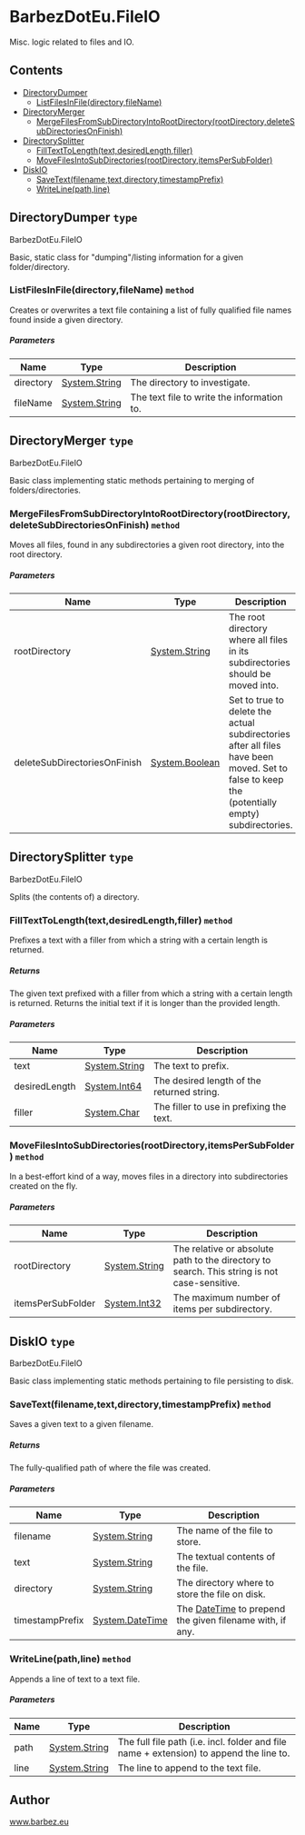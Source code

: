 # BarbezDotEu.FileIO
Misc. logic related to files and IO.

## Contents

- [DirectoryDumper](#T-BarbezDotEu-FileIO-DirectoryDumper 'BarbezDotEu.FileIO.DirectoryDumper')
  - [ListFilesInFile(directory,fileName)](#M-BarbezDotEu-FileIO-DirectoryDumper-ListFilesInFile-System-String,System-String- 'BarbezDotEu.FileIO.DirectoryDumper.ListFilesInFile(System.String,System.String)')
- [DirectoryMerger](#T-BarbezDotEu-FileIO-DirectoryMerger 'BarbezDotEu.FileIO.DirectoryMerger')
  - [MergeFilesFromSubDirectoryIntoRootDirectory(rootDirectory,deleteSubDirectoriesOnFinish)](#M-BarbezDotEu-FileIO-DirectoryMerger-MergeFilesFromSubDirectoryIntoRootDirectory-System-String,System-Boolean- 'BarbezDotEu.FileIO.DirectoryMerger.MergeFilesFromSubDirectoryIntoRootDirectory(System.String,System.Boolean)')
- [DirectorySplitter](#T-BarbezDotEu-FileIO-DirectorySplitter 'BarbezDotEu.FileIO.DirectorySplitter')
  - [FillTextToLength(text,desiredLength,filler)](#M-BarbezDotEu-FileIO-DirectorySplitter-FillTextToLength-System-String,System-Int64,System-Char- 'BarbezDotEu.FileIO.DirectorySplitter.FillTextToLength(System.String,System.Int64,System.Char)')
  - [MoveFilesIntoSubDirectories(rootDirectory,itemsPerSubFolder)](#M-BarbezDotEu-FileIO-DirectorySplitter-MoveFilesIntoSubDirectories-System-String,System-Int32- 'BarbezDotEu.FileIO.DirectorySplitter.MoveFilesIntoSubDirectories(System.String,System.Int32)')
- [DiskIO](#T-BarbezDotEu-FileIO-DiskIO 'BarbezDotEu.FileIO.DiskIO')
  - [SaveText(filename,text,directory,timestampPrefix)](#M-BarbezDotEu-FileIO-DiskIO-SaveText-System-String,System-String,System-String,System-DateTime- 'BarbezDotEu.FileIO.DiskIO.SaveText(System.String,System.String,System.String,System.DateTime)')
  - [WriteLine(path,line)](#M-BarbezDotEu-FileIO-DiskIO-WriteLine-System-String,System-String- 'BarbezDotEu.FileIO.DiskIO.WriteLine(System.String,System.String)')

<a name='T-BarbezDotEu-FileIO-DirectoryDumper'></a>
## DirectoryDumper `type`

BarbezDotEu.FileIO

Basic, static class for "dumping"/listing information for a given folder/directory.

<a name='M-BarbezDotEu-FileIO-DirectoryDumper-ListFilesInFile-System-String,System-String-'></a>
### ListFilesInFile(directory,fileName) `method`

Creates or overwrites a text file containing a list of fully qualified file names found inside a given directory.

##### Parameters

| Name | Type | Description |
| ---- | ---- | ----------- |
| directory | [System.String](http://msdn.microsoft.com/query/dev14.query?appId=Dev14IDEF1&l=EN-US&k=k:System.String 'System.String') | The directory to investigate. |
| fileName | [System.String](http://msdn.microsoft.com/query/dev14.query?appId=Dev14IDEF1&l=EN-US&k=k:System.String 'System.String') | The text file to write the information to. |

<a name='T-BarbezDotEu-FileIO-DirectoryMerger'></a>
## DirectoryMerger `type`

BarbezDotEu.FileIO

Basic class implementing static methods pertaining to merging of folders/directories.

<a name='M-BarbezDotEu-FileIO-DirectoryMerger-MergeFilesFromSubDirectoryIntoRootDirectory-System-String,System-Boolean-'></a>
### MergeFilesFromSubDirectoryIntoRootDirectory(rootDirectory,deleteSubDirectoriesOnFinish) `method`

Moves all files, found in any subdirectories a given root directory, into the root directory.

##### Parameters

| Name | Type | Description |
| ---- | ---- | ----------- |
| rootDirectory | [System.String](http://msdn.microsoft.com/query/dev14.query?appId=Dev14IDEF1&l=EN-US&k=k:System.String 'System.String') | The root directory where all files in its subdirectories should be moved into. |
| deleteSubDirectoriesOnFinish | [System.Boolean](http://msdn.microsoft.com/query/dev14.query?appId=Dev14IDEF1&l=EN-US&k=k:System.Boolean 'System.Boolean') | Set to true to delete the actual subdirectories after all files have been moved. Set to false to keep the (potentially empty) subdirectories. |

<a name='T-BarbezDotEu-FileIO-DirectorySplitter'></a>
## DirectorySplitter `type`

BarbezDotEu.FileIO

Splits (the contents of) a directory.

<a name='M-BarbezDotEu-FileIO-DirectorySplitter-FillTextToLength-System-String,System-Int64,System-Char-'></a>
### FillTextToLength(text,desiredLength,filler) `method`

Prefixes a text with a filler from which a string with a certain length is returned.

##### Returns

The given text prefixed with a filler from which a string with a certain length is returned. Returns the initial text if it is longer than the provided length.

##### Parameters

| Name | Type | Description |
| ---- | ---- | ----------- |
| text | [System.String](http://msdn.microsoft.com/query/dev14.query?appId=Dev14IDEF1&l=EN-US&k=k:System.String 'System.String') | The text to prefix. |
| desiredLength | [System.Int64](http://msdn.microsoft.com/query/dev14.query?appId=Dev14IDEF1&l=EN-US&k=k:System.Int64 'System.Int64') | The desired length of the returned string. |
| filler | [System.Char](http://msdn.microsoft.com/query/dev14.query?appId=Dev14IDEF1&l=EN-US&k=k:System.Char 'System.Char') | The filler to use in prefixing the text. |

<a name='M-BarbezDotEu-FileIO-DirectorySplitter-MoveFilesIntoSubDirectories-System-String,System-Int32-'></a>
### MoveFilesIntoSubDirectories(rootDirectory,itemsPerSubFolder) `method`

In a best-effort kind of a way, moves files in a directory into subdirectories created on the fly.

##### Parameters

| Name | Type | Description |
| ---- | ---- | ----------- |
| rootDirectory | [System.String](http://msdn.microsoft.com/query/dev14.query?appId=Dev14IDEF1&l=EN-US&k=k:System.String 'System.String') | The relative or absolute path to the directory to search. This string is not case-sensitive. |
| itemsPerSubFolder | [System.Int32](http://msdn.microsoft.com/query/dev14.query?appId=Dev14IDEF1&l=EN-US&k=k:System.Int32 'System.Int32') | The maximum number of items per subdirectory. |

<a name='T-BarbezDotEu-FileIO-DiskIO'></a>
## DiskIO `type`

BarbezDotEu.FileIO

Basic class implementing static methods pertaining to file persisting to disk.

<a name='M-BarbezDotEu-FileIO-DiskIO-SaveText-System-String,System-String,System-String,System-DateTime-'></a>
### SaveText(filename,text,directory,timestampPrefix) `method`

Saves a given text to a given filename.

##### Returns

The fully-qualified path of where the file was created.

##### Parameters

| Name | Type | Description |
| ---- | ---- | ----------- |
| filename | [System.String](http://msdn.microsoft.com/query/dev14.query?appId=Dev14IDEF1&l=EN-US&k=k:System.String 'System.String') | The name of the file to store. |
| text | [System.String](http://msdn.microsoft.com/query/dev14.query?appId=Dev14IDEF1&l=EN-US&k=k:System.String 'System.String') | The textual contents of the file. |
| directory | [System.String](http://msdn.microsoft.com/query/dev14.query?appId=Dev14IDEF1&l=EN-US&k=k:System.String 'System.String') | The directory where to store the file on disk. |
| timestampPrefix | [System.DateTime](http://msdn.microsoft.com/query/dev14.query?appId=Dev14IDEF1&l=EN-US&k=k:System.DateTime 'System.DateTime') | The [DateTime](http://msdn.microsoft.com/query/dev14.query?appId=Dev14IDEF1&l=EN-US&k=k:System.DateTime 'System.DateTime') to prepend the given filename with, if any. |

<a name='M-BarbezDotEu-FileIO-DiskIO-WriteLine-System-String,System-String-'></a>
### WriteLine(path,line) `method`

Appends a line of text to a text file.

##### Parameters

| Name | Type | Description |
| ---- | ---- | ----------- |
| path | [System.String](http://msdn.microsoft.com/query/dev14.query?appId=Dev14IDEF1&l=EN-US&k=k:System.String 'System.String') | The full file path (i.e. incl. folder and file name + extension) to append the line to. |
| line | [System.String](http://msdn.microsoft.com/query/dev14.query?appId=Dev14IDEF1&l=EN-US&k=k:System.String 'System.String') | The line to append to the text file. |

## Author
www.barbez.eu
